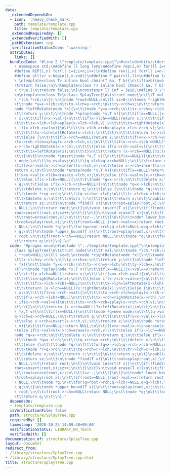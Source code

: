 ```yaml
---
data:
  _extendedDependsOn:
  - icon: ':heavy_check_mark:'
    path: template/template.cpp
    title: template/template.cpp
  _extendedRequiredBy: []
  _extendedVerifiedWith: []
  _pathExtension: cpp
  _verificationStatusIcon: ':warning:'
  attributes:
    links: []
  bundledCode: "#line 2 \"template/template.cpp\"\n#include<bits/stdc++.h>\nusing\
    \ namespace std;\n#define ll long long\n#define rep(i,n) for(ll i=0;i<n;i++)\n\
    #define REP(i,n) for(ll i=1;i<n;i++)\n#define rev(i,n) for(ll i=n-1;i>=0;i--)\n\
    #define all(v) v.begin(),v.end()\n#define P pair<ll,ll>\n#define len(s) (ll)s.size()\n\
    \ \ntemplate<class T> inline bool chmin(T &a, T b){\n\tif(a>b){a=b;return true;}\n\
    \treturn false;\n}\ntemplate<class T> inline bool chmax(T &a, T b){\n\tif(a<b){a=b;return\
    \ true;}\n\treturn false;\n}\nconstexpr ll inf = 3e18;\n#line 3 \"structure/SplayTree.cpp\"\
    \n\ntemplate<class T>\nclass SplayTree{\n\tstruct node{\n\t\tT val;\n\t\tnode\
    \ *lch,*rch;\n\t};\n\tnode *root=NULL;\n\tll sz=0;\n\tnode *rightRotate(node *x){\n\
    \t\tnode *y=x->lch;\n\t\tx->lch=y->rch;\n\t\ty->rch=x;\n\t\treturn y;\n\t}\n\t\
    node *leftRotate(node *x){\n\t\tnode *y=x->rch;\n\t\tx->rch=y->lch;\n\t\ty->lch=x;\n\
    \t\treturn y;\n\t}\n\tnode *splay(node *x,T v){\n\t\tif(x==NULL||x->val==v)return\
    \ x;\n\t\tif(v<x->val){\n\t\t\tif(x->lch==NULL)return x;\n\t\t\tif(v<x->lch->val){\n\
    \t\t\t\tx->lch->lch=splay(x->lch->lch,v);\n\t\t\t\tx=rightRotate(x);\n\t\t\t}else\
    \ if(x->lch->val<v){\n\t\t\t\tx->lch->rch=splay(x->lch->rch,v);\n\t\t\t\tif(x->lch->rch!=NULL)\n\
    \t\t\t\t\tx->lch=leftRotate(x->lch);\n\t\t\t}\n\t\t\treturn (x->lch==NULL)?x:rightRotate(x);\n\
    \t\t}else {\n\t\t\tif(x->rch==NULL)return x;\n\t\t\tif(v<x->rch->val){\n\t\t\t\
    \tx->rch->lch=splay(x->rch->lch,v);\n\t\t\t\tif(x->rch->lch!=NULL)\n\t\t\t\t\t\
    x->rch=rightRotate(x->rch);\n\t\t\t}else if(x->rch->val<v){\n\t\t\t\tx->rch->rch=splay(x->rch->rch,v);\n\
    \t\t\t\tx=leftRotate(x);\n\t\t\t}\n\t\t\treturn (x->rch==NULL)?x:leftRotate(x);\n\
    \t\t}\n\t}\n\tnode *insert(node *x,T v){\n\t\tif(x==NULL){\n\t\t\tnode *q=new\
    \ node;\n\t\t\tq->val=v;\n\t\t\tq->lch=q->rch=NULL;\n\t\t\treturn q;\n\t\t}\n\t\
    \tif(v<x->val)x->lch=insert(x->lch,v);\n\t\telse x->rch=insert(x->rch,v);\n\t\t\
    return x;\n\t}\n\tnode *erase(node *x,T v){\n\t\tif(x==NULL)return NULL;\n\t\t\
    if(v<x->val)x->lch=erase(x->lch,v);\n\t\telse if(x->val<v)x->rch=erase(x->rch,v);\n\
    \t\telse if(x->lch==NULL){\n\t\t\tnode *q=x->rch;\n\t\t\tdelete x;\n\t\t\treturn\
    \ q;\n\t\t}else if(x->lch->rch==NULL){\n\t\t\tnode *q=x->lch;\n\t\t\tq->rch=x->rch;\n\
    \t\t\tdelete x;\n\t\t\treturn q;\n\t\t}else {\n\t\t\tnode *q;\n\t\t\tfor(q=x->lch;q->rch->rch!=NULL;q=q->rch);\n\
    \t\t\tnode *r=q->rch;\n\t\t\tq->rch=r->lch;\n\t\t\tr->lch=x->lch;\n\t\t\tr->rch=x->rch;\n\
    \t\t\tdelete x;\n\t\t\treturn r;\n\t\t}\n\t\treturn x;\n\t}\npublic:\n\tll size(){\n\
    \t\treturn sz;\n\t}\n\tnode *find(T x){\n\t\troot=splay(root,x);\n\t\tif(root==NULL||root->val!=x)return\
    \ NULL;\n\t\treturn root;\n\t}\n\tvoid insert(T x){\n\t\tif(!find(x)){\n\t\t\t\
    root=insert(root,x);sz++;\n\t\t}\n\t}\n\tvoid erase(T x){\n\t\tif(find(x)){\n\t\
    \t\troot=erase(root,x);\n\t\t\tsz--;\n\t\t}\n\t}\n\tnode* lower_bound(T x){\n\t\
    \troot=splay(root,x);\n\t\tif(root==NULL||root->val>=x)return root;\n\t\tif(root->rch==NULL)return\
    \ NULL;\n\t\tnode *q;\n\t\tfor(q=root->rch;q->lch!=NULL;q=q->lch);\n\t\treturn\
    \ q;\n\t}\n\tnode *upper_bound(T x){\n\t\troot=splay(root,x);\n\t\tif(root==NULL||root->val>x)return\
    \ root;\n\t\tif(root->rch==NULL)return NULL;\n\t\tnode *q;\n\t\tfor(q=root->rch;q->lch!=NULL;q=q->lch);\n\
    \t\treturn q;\n\t}\n};\n"
  code: "#pragma once\n#include \"../template/template.cpp\"\n\ntemplate<class T>\n\
    class SplayTree{\n\tstruct node{\n\t\tT val;\n\t\tnode *lch,*rch;\n\t};\n\tnode\
    \ *root=NULL;\n\tll sz=0;\n\tnode *rightRotate(node *x){\n\t\tnode *y=x->lch;\n\
    \t\tx->lch=y->rch;\n\t\ty->rch=x;\n\t\treturn y;\n\t}\n\tnode *leftRotate(node\
    \ *x){\n\t\tnode *y=x->rch;\n\t\tx->rch=y->lch;\n\t\ty->lch=x;\n\t\treturn y;\n\
    \t}\n\tnode *splay(node *x,T v){\n\t\tif(x==NULL||x->val==v)return x;\n\t\tif(v<x->val){\n\
    \t\t\tif(x->lch==NULL)return x;\n\t\t\tif(v<x->lch->val){\n\t\t\t\tx->lch->lch=splay(x->lch->lch,v);\n\
    \t\t\t\tx=rightRotate(x);\n\t\t\t}else if(x->lch->val<v){\n\t\t\t\tx->lch->rch=splay(x->lch->rch,v);\n\
    \t\t\t\tif(x->lch->rch!=NULL)\n\t\t\t\t\tx->lch=leftRotate(x->lch);\n\t\t\t}\n\
    \t\t\treturn (x->lch==NULL)?x:rightRotate(x);\n\t\t}else {\n\t\t\tif(x->rch==NULL)return\
    \ x;\n\t\t\tif(v<x->rch->val){\n\t\t\t\tx->rch->lch=splay(x->rch->lch,v);\n\t\t\
    \t\tif(x->rch->lch!=NULL)\n\t\t\t\t\tx->rch=rightRotate(x->rch);\n\t\t\t}else\
    \ if(x->rch->val<v){\n\t\t\t\tx->rch->rch=splay(x->rch->rch,v);\n\t\t\t\tx=leftRotate(x);\n\
    \t\t\t}\n\t\t\treturn (x->rch==NULL)?x:leftRotate(x);\n\t\t}\n\t}\n\tnode *insert(node\
    \ *x,T v){\n\t\tif(x==NULL){\n\t\t\tnode *q=new node;\n\t\t\tq->val=v;\n\t\t\t\
    q->lch=q->rch=NULL;\n\t\t\treturn q;\n\t\t}\n\t\tif(v<x->val)x->lch=insert(x->lch,v);\n\
    \t\telse x->rch=insert(x->rch,v);\n\t\treturn x;\n\t}\n\tnode *erase(node *x,T\
    \ v){\n\t\tif(x==NULL)return NULL;\n\t\tif(v<x->val)x->lch=erase(x->lch,v);\n\t\
    \telse if(x->val<v)x->rch=erase(x->rch,v);\n\t\telse if(x->lch==NULL){\n\t\t\t\
    node *q=x->rch;\n\t\t\tdelete x;\n\t\t\treturn q;\n\t\t}else if(x->lch->rch==NULL){\n\
    \t\t\tnode *q=x->lch;\n\t\t\tq->rch=x->rch;\n\t\t\tdelete x;\n\t\t\treturn q;\n\
    \t\t}else {\n\t\t\tnode *q;\n\t\t\tfor(q=x->lch;q->rch->rch!=NULL;q=q->rch);\n\
    \t\t\tnode *r=q->rch;\n\t\t\tq->rch=r->lch;\n\t\t\tr->lch=x->lch;\n\t\t\tr->rch=x->rch;\n\
    \t\t\tdelete x;\n\t\t\treturn r;\n\t\t}\n\t\treturn x;\n\t}\npublic:\n\tll size(){\n\
    \t\treturn sz;\n\t}\n\tnode *find(T x){\n\t\troot=splay(root,x);\n\t\tif(root==NULL||root->val!=x)return\
    \ NULL;\n\t\treturn root;\n\t}\n\tvoid insert(T x){\n\t\tif(!find(x)){\n\t\t\t\
    root=insert(root,x);sz++;\n\t\t}\n\t}\n\tvoid erase(T x){\n\t\tif(find(x)){\n\t\
    \t\troot=erase(root,x);\n\t\t\tsz--;\n\t\t}\n\t}\n\tnode* lower_bound(T x){\n\t\
    \troot=splay(root,x);\n\t\tif(root==NULL||root->val>=x)return root;\n\t\tif(root->rch==NULL)return\
    \ NULL;\n\t\tnode *q;\n\t\tfor(q=root->rch;q->lch!=NULL;q=q->lch);\n\t\treturn\
    \ q;\n\t}\n\tnode *upper_bound(T x){\n\t\troot=splay(root,x);\n\t\tif(root==NULL||root->val>x)return\
    \ root;\n\t\tif(root->rch==NULL)return NULL;\n\t\tnode *q;\n\t\tfor(q=root->rch;q->lch!=NULL;q=q->lch);\n\
    \t\treturn q;\n\t}\n};"
  dependsOn:
  - template/template.cpp
  isVerificationFile: false
  path: structure/SplayTree.cpp
  requiredBy: []
  timestamp: '2020-10-25 14:09:40+09:00'
  verificationStatus: LIBRARY_NO_TESTS
  verifiedWith: []
documentation_of: structure/SplayTree.cpp
layout: document
redirect_from:
- /library/structure/SplayTree.cpp
- /library/structure/SplayTree.cpp.html
title: structure/SplayTree.cpp
---
```

